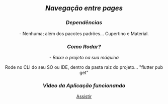 <div align="center">
    <h2><i>Navegação entre pages</i></h2>
</div>

<div align="center">
    <h3><i>Dependências</i></h3>
    <p>- Nenhuma; além dos pacotes padrões... Cupertino e Material.</P>
</div>

<div align="center">
    <h3><i>Como Rodar?</i></h3>
    <p><i>- Baixe o projeto na sua máquina</i></p>
    <p>Rode no CLI do seu SO ou IDE, dentro da pasta raiz do projeto... "flutter pub get"</p>
</div>

<div align="center">
    <h3><i>Video da Aplicação funcionando</i></h3>
    
[Assistir](https://youtu.be/3ruaVo9KdaA)
    
</div>
